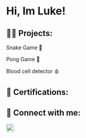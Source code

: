 <h1>Hi, Im Luke! </h1>

<h2>👨‍💻 Projects:</h2>

Snake Game 🐍

Pong Game 🏓

Blood cell detector 🩸


<h2> 🥈 Certifications: </h2>


<h2> 🤳 Connect with me:</h2>

[<img align="left" alt="Lukeandreas.p_ | Instagram" width="22px" src="https://cdn.jsdelivr.net/npm/simple-icons@v3/icons/instagram.svg" />][instagram]

[instagram]: https://www.instagram.com/lukeandreas.p_/


<!--


- 🔭 I’m currently working on ...
- 🌱 I’m currently learning ...
- 👯 I’m looking to collaborate on ...
- 🤔 I’m looking for help with ...
- 💬 Ask me about ...
- 📫 How to reach me: ...
- 😄 Pronouns: ...
- ⚡ Fun fact: ...
-->
